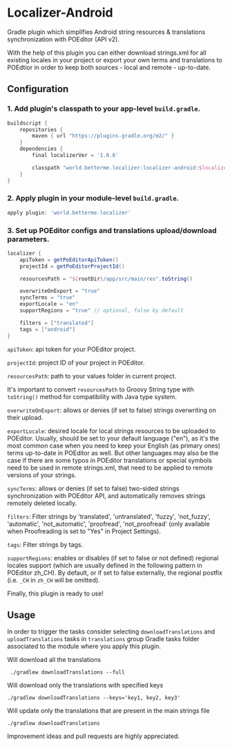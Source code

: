 # Localizer-Android
Gradle plugin which simplifies Android string resources &amp; translations synchronization with POEditor (API v2).

With the help of this plugin you can either download strings.xml for all existing locales in your project or
export your own terms and translations to POEdtior in order to keep both sources - local and remote - up-to-date.

## Configuration

### 1. Add plugin's classpath to your app-level `build.gradle`.

```groovy
buildscript {
    repositories {
        maven { url "https://plugins.gradle.org/m2/" }
    }
    dependencies {
        final localizerVer = '1.0.6'

        classpath "world.betterme.localizer:localizer-android:$localizerVer"
    }
}
```

### 2. Apply plugin in your module-level `build.gradle`.

```groovy
apply plugin: 'world.betterme.localizer'
```

### 3. Set up POEditor configs and translations upload/download parameters.

```groovy
localizer {
    apiToken = getPoEditorApiToken()
    projectId = getPoEditorProjectId()

    resourcesPath = "${rootDir}/app/src/main/res".toString()

    overwriteOnExport = "true"
    syncTerms = "true"
    exportLocale = "en"
    supportRegions = "true" // optional, false by default

    filters = ["translated"]
    tags = ["android"]
}
```

`apiToken`: api token for your POEditor project.

`projectId`: project ID of your project in POEditor.

`resourcesPath`: path to your values folder in current project.

It's important to convert `resourcesPath` to Groovy String type with `toString()` method for compatibility with
Java type system.

`overwriteOnExport`: allows or denies (if set to false) strings overwriting on their upload.

`exportLocale`: desired locale for local strings resources to be uploaded to POEditor. Usually, should be
set to your default language ("en"), as it's the most common case when you need to keep your English
(as primary ones) terms up-to-date in POEditor as well. But other languages may also be the case if
there are some typos in POEditor translations or special symbols need to be used in remote strings.xml,
that need to be applied to remote versions of your strings.

`syncTerms`: allows or denies (if set to false) two-sided strings synchronization with POEditor API, and automatically removes strings remotely deleted locally.

`filters`: Filter strings by 'translated', 'untranslated', 'fuzzy', 'not_fuzzy', 'automatic', 'not_automatic', 'proofread', 'not_proofread' (only available when Proofreading is set to "Yes" in Project Settings).

`tags`: Filter strings by tags.

`supportRegions`: enables or disables (if set to false or not defined) regional locales support (which are usually defined in the following pattern in POEditor zh_CH). By default, or if set to false externally, the regional postfix (i.e. `_CH` in `zh_CH` will be omitted).

Finally, this plugin is ready to use!

## Usage

In order to trigger the tasks consider selecting `downloadTranslations` and `uploadTranslations` tasks in
`translations` group Gradle tasks folder associated to the module where you apply this plugin.

Will download all the translations
```
 ./gradlew downloadTranslations --full
```

Will download only the translations with specified keys
```
./gradlew downloadTranslations --keys='key1, key2, key3'
```

Will update only the translations that are present in the main strings file
```
./gradlew downloadTranslations
```

Improvement ideas and pull requests are highly appreciated.